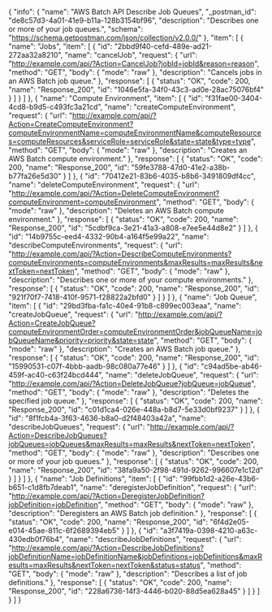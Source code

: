 {
  "info": {
    "name": "AWS Batch API Describe Job Queues",
    "_postman_id": "de8c57d3-4a01-41e9-b11a-128b3154bf96",
    "description": "Describes one or more of your job queues.",
    "schema": "https://schema.getpostman.com/json/collection/v2.0.0/"
  },
  "item": [
    {
      "name": "Jobs",
      "item": [
        {
          "id": "2bbd9f40-cefd-489e-ad21-272aa32a8210",
          "name": "cancelJob",
          "request": {
            "url": "http://example.com/api/?Action=CancelJob?jobId=jobId&reason=reason",
            "method": "GET",
            "body": {
              "mode": "raw"
            },
            "description": "Cancels jobs in an AWS Batch job queue."
          },
          "response": [
            {
              "status": "OK",
              "code": 200,
              "name": "Response_200",
              "id": "1046e5fa-34f0-43c3-ad0e-28ac75076bf4"
            }
          ]
        }
      ]
    },
    {
      "name": "Compute Environment",
      "item": [
        {
          "id": "f31fae00-3404-4cd8-b9d5-c493fc3a21cd",
          "name": "createComputeEnvironment",
          "request": {
            "url": "http://example.com/api/?Action=CreateComputeEnvironment?computeEnvironmentName=computeEnvironmentName&computeResources=computeResources&serviceRole=serviceRole&state=state&type=type",
            "method": "GET",
            "body": {
              "mode": "raw"
            },
            "description": "Creates an AWS Batch compute environment."
          },
          "response": [
            {
              "status": "OK",
              "code": 200,
              "name": "Response_200",
              "id": "59fe3788-47d0-41e2-a38b-b77fa26e5d30"
            }
          ]
        },
        {
          "id": "70412e21-83b6-4035-b8b6-3491809df4cc",
          "name": "deleteComputeEnvironment",
          "request": {
            "url": "http://example.com/api/?Action=DeleteComputeEnvironment?computeEnvironment=computeEnvironment",
            "method": "GET",
            "body": {
              "mode": "raw"
            },
            "description": "Deletes an AWS Batch compute environment."
          },
          "response": [
            {
              "status": "OK",
              "code": 200,
              "name": "Response_200",
              "id": "5cdbf9ca-3e21-41a3-a808-e7ee5e44d8e2"
            }
          ]
        },
        {
          "id": "14b9755c-eed4-4332-90b4-a164f5e99a22",
          "name": "describeComputeEnvironments",
          "request": {
            "url": "http://example.com/api/?Action=DescribeComputeEnvironments?computeEnvironments=computeEnvironments&maxResults=maxResults&nextToken=nextToken",
            "method": "GET",
            "body": {
              "mode": "raw"
            },
            "description": "Describes one or more of your compute environments."
          },
          "response": [
            {
              "status": "OK",
              "code": 200,
              "name": "Response_200",
              "id": "921f70f7-7418-410f-9571-f28822a2bfd0"
            }
          ]
        }
      ]
    },
    {
      "name": "Job Queue",
      "item": [
        {
          "id": "29bd3fba-fa1c-40e4-91b8-c899ec003eaa",
          "name": "createJobQueue",
          "request": {
            "url": "http://example.com/api/?Action=CreateJobQueue?computeEnvironmentOrder=computeEnvironmentOrder&jobQueueName=jobQueueName&priority=priority&state=state",
            "method": "GET",
            "body": {
              "mode": "raw"
            },
            "description": "Creates an AWS Batch job queue."
          },
          "response": [
            {
              "status": "OK",
              "code": 200,
              "name": "Response_200",
              "id": "15990531-c07f-4bbb-aadb-98c080a77e46"
            }
          ]
        },
        {
          "id": "c94ad5be-ab46-459f-ac40-c63f24bcd444",
          "name": "deleteJobQueue",
          "request": {
            "url": "http://example.com/api/?Action=DeleteJobQueue?jobQueue=jobQueue",
            "method": "GET",
            "body": {
              "mode": "raw"
            },
            "description": "Deletes the specified job queue."
          },
          "response": [
            {
              "status": "OK",
              "code": 200,
              "name": "Response_200",
              "id": "c01d1ca4-026e-448a-b8d7-5e33d0bf9237"
            }
          ]
        },
        {
          "id": "8f1fcb4a-3f63-4636-b8a0-d2f48403a42a",
          "name": "describeJobQueues",
          "request": {
            "url": "http://example.com/api/?Action=DescribeJobQueues?jobQueues=jobQueues&maxResults=maxResults&nextToken=nextToken",
            "method": "GET",
            "body": {
              "mode": "raw"
            },
            "description": "Describes one or more of your job queues."
          },
          "response": [
            {
              "status": "OK",
              "code": 200,
              "name": "Response_200",
              "id": "38fa9a50-2f98-491d-9262-996607e1c12d"
            }
          ]
        }
      ]
    },
    {
      "name": "Job Definitions",
      "item": [
        {
          "id": "99fbb1d2-a26e-43b6-b651-c1d8fb7deab1",
          "name": "deregisterJobDefinition",
          "request": {
            "url": "http://example.com/api/?Action=DeregisterJobDefinition?jobDefinition=jobDefinition",
            "method": "GET",
            "body": {
              "mode": "raw"
            },
            "description": "Deregisters an AWS Batch job definition."
          },
          "response": [
            {
              "status": "OK",
              "code": 200,
              "name": "Response_200",
              "id": "6f4d2e05-e014-45ae-811c-6f2689394eb5"
            }
          ]
        },
        {
          "id": "a3f7419a-0398-4210-a63c-430edb0f76b4",
          "name": "describeJobDefinitions",
          "request": {
            "url": "http://example.com/api/?Action=DescribeJobDefinitions?jobDefinitionName=jobDefinitionName&jobDefinitions=jobDefinitions&maxResults=maxResults&nextToken=nextToken&status=status",
            "method": "GET",
            "body": {
              "mode": "raw"
            },
            "description": "Describes a list of job definitions."
          },
          "response": [
            {
              "status": "OK",
              "code": 200,
              "name": "Response_200",
              "id": "228a6736-14f3-4446-b020-88d5ea628a45"
            }
          ]
        }
      ]
    }
  ]
}